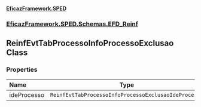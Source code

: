 #### [EficazFramework.SPED](EficazFrameworkSPED.md 'EficazFramework SPED')
### [EficazFramework.SPED.Schemas.EFD_Reinf](EficazFramework.SPED.Schemas.EFD_Reinf.md 'EficazFramework.SPED.Schemas.EFD_Reinf')

## ReinfEvtTabProcessoInfoProcessoExclusao Class
### Properties

| Name | Type | |
| :--- | :---: | :--- |
| ideProcesso | `ReinfEvtTabProcessoInfoProcessoExclusaoIdeProcesso` |  |
